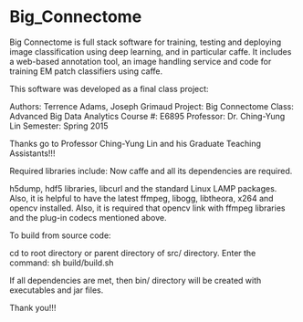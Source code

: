 # Big_Connectome
Big Connectome is full stack software for training, testing and deploying image classification using deep learning, and in particular caffe. It includes a web-based annotation tool, an image handling service and code for training EM patch classifiers using caffe.

This software was developed as a final class project: 

Authors: Terrence Adams, Joseph Grimaud
Project: Big Connectome
Class: Advanced Big Data Analytics 
Course #: E6895 
Professor: Dr. Ching-Yung Lin
Semester: Spring 2015

Thanks go to Professor Ching-Yung Lin 
and his Graduate Teaching Assistants!!!

Required libraries include: 
Now caffe and all its dependencies 
are required. 

h5dump, hdf5 libraries, libcurl 
and the standard Linux LAMP packages. 
Also, it is helpful to have the latest 
ffmpeg, libogg, libtheora, x264 and opencv installed. 
Also, it is required that opencv link with ffmpeg 
libraries and the plug-in codecs mentioned above. 

To build from source code:

cd to root directory or parent directory of src/ directory. 
Enter the command: 
sh build/build.sh

If all dependencies are met, then bin/ directory 
will be created with executables and jar files. 

Thank you!!!
